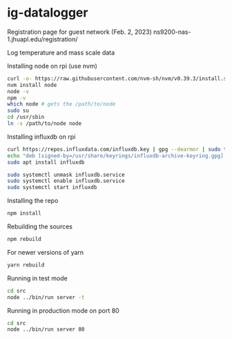 # ig-datalogger

Registration page for guest network (Feb. 2, 2023)
ns9200-nas-1.jhuapl.edu/registration/

Log temperature and mass scale data

Installing node on rpi (use nvm)
```bash
curl -o- https://raw.githubusercontent.com/nvm-sh/nvm/v0.39.3/install.sh | bash
nvm install node
node -v
npm -v
which node # gets the /path/to/node
sudo su
cd /usr/sbin
ln -s /path/to/node node
```

Installing influxdb on rpi
```bash
curl https://repos.influxdata.com/influxdb.key | gpg --dearmor | sudo tee /usr/share/keyrings/influxdb-archive-keyring.gpg >/dev/null
echo "deb [signed-by=/usr/share/keyrings/influxdb-archive-keyring.gpg] https://repos.influxdata.com/debian $(lsb_release -cs) stable" | sudo tee /etc/apt/sources.list.d/influxdb.list
sudo apt install influxdb

sudo systemctl unmask influxdb.service
sudo systemctl enable influxdb.service
sudo systemctl start influxdb
```

Installing the repo
```bash
npm install
```

Rebuilding the sources
```bash
npm rebuild
```

For newer versions of yarn
```bash
yarn rebuild
```

Running in test mode
```bash
cd src
node ../bin/run server -t
```

Running in production mode on port 80
```bash
cd src
node ../bin/run server 80
```
